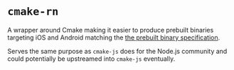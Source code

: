 # `cmake-rn`

A wrapper around Cmake making it easier to produce prebuilt binaries targeting iOS and Android matching the [the prebuilt binary specification](https://github.com/callstackincubator/react-native-node-api/blob/main/docs/PREBUILDS.md).

Serves the same purpose as `cmake-js` does for the Node.js community and could potentially be upstreamed into `cmake-js` eventually.
